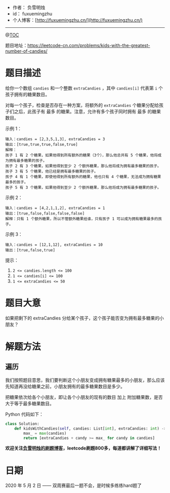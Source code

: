 

- 作者：    负雪明烛
- id：      fuxuemingzhu
- 个人博客：[http://fuxuemingzhu.cn/](http://fuxuemingzhu.cn/)

---
@[TOC](目录)


题目地址：https://leetcode-cn.com/problems/kids-with-the-greatest-number-of-candies/

# 题目描述

给你一个数组 `candies` 和一个整数 `extraCandies` ，其中 `candies[i]` 代表第 `i` 个孩子拥有的糖果数目。

对每一个孩子，检查是否存在一种方案，将额外的 `extraCandies` 个糖果分配给孩子们之后，此孩子有 最多 的糖果。注意，允许有多个孩子同时拥有 最多 的糖果数目。

示例 1：

    输入：candies = [2,3,5,1,3], extraCandies = 3
    输出：[true,true,true,false,true] 
    解释：
    孩子 1 有 2 个糖果，如果他得到所有额外的糖果（3个），那么他总共有 5 个糖果，他将成为拥有最多糖果的孩子。
    孩子 2 有 3 个糖果，如果他得到至少 2 个额外糖果，那么他将成为拥有最多糖果的孩子。
    孩子 3 有 5 个糖果，他已经是拥有最多糖果的孩子。
    孩子 4 有 1 个糖果，即使他得到所有额外的糖果，他也只有 4 个糖果，无法成为拥有糖果最多的孩子。
    孩子 5 有 3 个糖果，如果他得到至少 2 个额外糖果，那么他将成为拥有最多糖果的孩子。

示例 2：

    输入：candies = [4,2,1,1,2], extraCandies = 1
    输出：[true,false,false,false,false] 
    解释：只有 1 个额外糖果，所以不管额外糖果给谁，只有孩子 1 可以成为拥有糖果最多的孩子。

示例 3：

    输入：candies = [12,1,12], extraCandies = 10
    输出：[true,false,true]
 

提示：

1. `2 <= candies.length <= 100`
1. `1 <= candies[i] <= 100`
1. `1 <= extraCandies <= 50`


# 题目大意

如果把剩下的 extraCandies 分给某个孩子，这个孩子能否变为拥有最多糖果的小朋友？

# 解题方法

## 遍历

我们按照题目意思，我们要判断这个小朋友变成拥有糖果最多的小朋友，那么应该先知道再没给糖果之前，小朋友拥有的最多糖果数目是多少。

把糖果依次给各个小朋友，即让各个小朋友的现有的数目 加上 附加糖果数，是否大于等于最多糖果数目。

Python 代码如下：

```python
class Solution:
    def kidsWithCandies(self, candies: List[int], extraCandies: int) -> List[bool]:
        max_ = max(candies)
        return [extraCandies + candy >= max_ for candy in candies]
```

**欢迎关注[负雪明烛的刷题博客](https://blog.csdn.net/fuxuemingzhu)，leetcode刷题800多，每道都讲解了详细写法！**

# 日期

2020 年 5 月 2 日 —— 双周赛最后一题不会，是时候多练练hard题了


  [1]: https://blog.csdn.net/fuxuemingzhu/article/details/79451733
